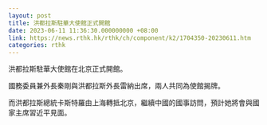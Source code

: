 ```yaml
---
layout: post
title: 洪都拉斯駐華大使館正式開館
date: 2023-06-11 11:36:30.000000000 +08:00
link: https://news.rthk.hk/rthk/ch/component/k2/1704350-20230611.htm
categories: rthk
---
```


洪都拉斯駐華大使館在北京正式開館。

國務委員兼外長秦剛與洪都拉斯外長雷納出席，兩人共同為使館揭牌。

而洪都拉斯總統卡斯特羅由上海轉抵北京，繼續中國的國事訪問，預計她將會與國家主席習近平見面。
